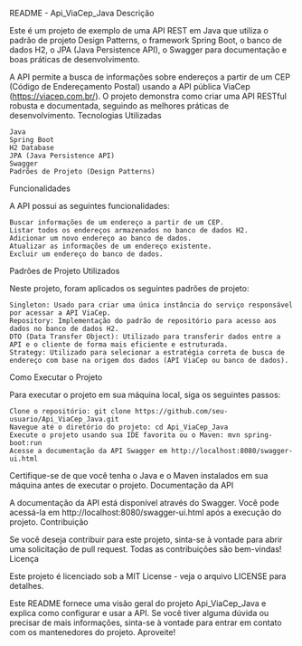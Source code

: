 README - Api_ViaCep_Java
Descrição

Este é um projeto de exemplo de uma API REST em Java que utiliza o padrão de projeto Design Patterns, o framework Spring Boot, o banco de dados H2, o JPA (Java Persistence API), o Swagger para documentação e boas práticas de desenvolvimento.

A API permite a busca de informações sobre endereços a partir de um CEP (Código de Endereçamento Postal) usando a API pública ViaCep (https://viacep.com.br/). O projeto demonstra como criar uma API RESTful robusta e documentada, seguindo as melhores práticas de desenvolvimento.
Tecnologias Utilizadas

    Java
    Spring Boot
    H2 Database
    JPA (Java Persistence API)
    Swagger
    Padrões de Projeto (Design Patterns)

Funcionalidades

A API possui as seguintes funcionalidades:

    Buscar informações de um endereço a partir de um CEP.
    Listar todos os endereços armazenados no banco de dados H2.
    Adicionar um novo endereço ao banco de dados.
    Atualizar as informações de um endereço existente.
    Excluir um endereço do banco de dados.

Padrões de Projeto Utilizados

Neste projeto, foram aplicados os seguintes padrões de projeto:

    Singleton: Usado para criar uma única instância do serviço responsável por acessar a API ViaCep.
    Repository: Implementação do padrão de repositório para acesso aos dados no banco de dados H2.
    DTO (Data Transfer Object): Utilizado para transferir dados entre a API e o cliente de forma mais eficiente e estruturada.
    Strategy: Utilizado para selecionar a estratégia correta de busca de endereço com base na origem dos dados (API ViaCep ou banco de dados).

Como Executar o Projeto

Para executar o projeto em sua máquina local, siga os seguintes passos:

    Clone o repositório: git clone https://github.com/seu-usuario/Api_ViaCep_Java.git
    Navegue até o diretório do projeto: cd Api_ViaCep_Java
    Execute o projeto usando sua IDE favorita ou o Maven: mvn spring-boot:run
    Acesse a documentação da API Swagger em http://localhost:8080/swagger-ui.html

Certifique-se de que você tenha o Java e o Maven instalados em sua máquina antes de executar o projeto.
Documentação da API

A documentação da API está disponível através do Swagger. Você pode acessá-la em http://localhost:8080/swagger-ui.html após a execução do projeto.
Contribuição

Se você deseja contribuir para este projeto, sinta-se à vontade para abrir uma solicitação de pull request. Todas as contribuições são bem-vindas!
Licença

Este projeto é licenciado sob a MIT License - veja o arquivo LICENSE para detalhes.

Este README fornece uma visão geral do projeto Api_ViaCep_Java e explica como configurar e usar a API. Se você tiver alguma dúvida ou precisar de mais informações, sinta-se à vontade para entrar em contato com os mantenedores do projeto. Aproveite!
